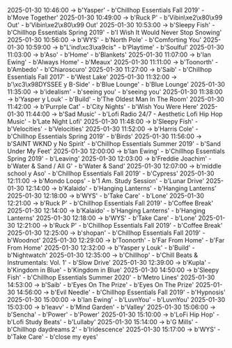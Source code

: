 2025-01-30 10:46:00 -> b'Yasper' - b'Chillhop Essentials Fall 2019' - b'Move Together'
2025-01-30 10:49:00 -> b'Ruck P' - b'Vibin\xe2\x80\x99 Out' - b'Vibin\xe2\x80\x99 Out'
2025-01-30 10:53:00 -> b'Sleepy Fish' - b'Chillhop Essentials Spring 2019' - b'I Wish It Would Never Stop Snowing'
2025-01-30 10:56:00 -> b'WYS' - b'North Pole' - b'Comforting You'
2025-01-30 10:59:00 -> b"L'ind\xc3\xa9cis" - b'Playtime' - b'Soulful'
2025-01-30 11:03:00 -> b'Aso' - b'Home' - b'Blankets'
2025-01-30 11:07:00 -> b'Ian Ewing' - b'Always Home' - b'Meaux'
2025-01-30 11:11:00 -> b'Toonorth' - b'Ambedo' - b'Chiaroscuro'
2025-01-30 11:27:00 -> b'Saib' - b'Chillhop Essentials Fall 2017' - b'West Lake'
2025-01-30 11:32:00 -> b'\xc3\x98DYSSEE y B-Side' - b'Blue Lounge' - b'Blue Lounge'
2025-01-30 11:35:00 -> b'idealism' - b'seeing you' - b'seeing you'
2025-01-30 11:38:00 -> b'Yasper y Louk' - b'Build' - b'The Oldest Man In The Room'
2025-01-30 11:42:00 -> b'Purrple Cat' - b'City Nights' - b'Wish You Were Here'
2025-01-30 11:44:00 -> b'Sad Music' - b'Lofi Radio 24/7 - Aesthetic Lofi Hip Hop Music' - b'Late Night Lofi'
2025-01-30 11:48:00 -> b'Sleepy Fish' - b'Velocities' - b'Velocities'
2025-01-30 11:52:00 -> b'Harris Cole' - b'Chillhop Essentials Spring 2019' - b'Birds'
2025-01-30 11:56:00 -> b'SAINT WKND y No Spirit' - b'Chillhop Essentials Summer 2019' - b'Sand Under My Feet'
2025-01-30 12:00:00 -> b'Ian Ewing' - b'Chillhop Essentials Spring 2019' - b'Leaving'
2025-01-30 12:03:00 -> b'Freddie Joachim' - b'Water & Sand / All G' - b'Water & Sand'
2025-01-30 12:07:00 -> b'middle school y Aso' - b'Chillhop Essentials Fall 2019' - b'Cypress'
2025-01-30 12:11:00 -> b'Mondo Loops' - b'1 Am. Study Session' - b'Lunar Drive'
2025-01-30 12:14:00 -> b'Kalaido' - b'Hanging Lanterns' - b'Hanging Lanterns'
2025-01-30 12:18:00 -> b'WYS' - b'Take Care' - b'Lone'
2025-01-30 12:21:00 -> b'Ruck P' - b'Chillhop Essentials Fall 2019' - b'Coffee Break'
2025-01-30 12:14:00 -> b'Kalaido' - b'Hanging Lanterns' - b'Hanging Lanterns'
2025-01-30 12:18:00 -> b'WYS' - b'Take Care' - b'Lone'
2025-01-30 12:21:00 -> b'Ruck P' - b'Chillhop Essentials Fall 2019' - b'Coffee Break'
2025-01-30 12:25:00 -> b'shopan' - b'Chillhop Essentials Fall 2019' - b'Woodnot'
2025-01-30 12:29:00 -> b'Toonorth' - b'Far From Home' - b'Far From Home'
2025-01-30 12:32:00 -> b'Yasper y Louk' - b'Build' - b'Nightwatch'
2025-01-30 12:35:00 -> b'Chillhop' - b'Chill Beats & Instrumentals: Vol. 1' - b'Slow Drive'
2025-01-30 12:39:00 -> b'Kupla' - b'Kingdom in Blue' - b'Kingdom in Blue'
2025-01-30 14:50:00 -> b'Sleepy Fish' - b'Chillhop Essentials Summer 2020' - b'Metro Lines'
2025-01-30 14:53:00 -> b'Saib' - b'Eyes On The Prize' - b'Eyes On The Prize'
2025-01-30 14:56:00 -> b'Evil Needle' - b'Chillhop Essentials Fall 2019' - b'Hypnosis'
2025-01-30 15:00:00 -> b'Ian Ewing' - b'LuvnYou' - b'LuvnYou'
2025-01-30 15:03:00 -> b'leavv' - b'Mind Garden' - b'Valley'
2025-01-30 15:06:00 -> b'Sencha' - b'Power' - b'Power'
2025-01-30 15:10:00 -> b'LoFi Hip Hop' - b'Lofi Study Beats' - b'Lullaby'
2025-01-30 15:14:00 -> b'G Mills' - b'Chillhop daydreams 2' - b'Iridescence'
2025-01-30 15:17:00 -> b'WYS' - b'Take Care' - b'close my eyes'
